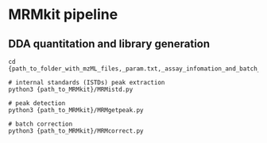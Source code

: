 # MRMkit pipeline
## DDA quantitation and library generation
```
cd {path_to_folder_with_mzML_files,_param.txt,_assay_infomation_and_batch_info}

# internal standards (ISTDs) peak extraction
python3 {path_to_MRMkit}/MRMistd.py

# peak detection
python3 {path_to_MRMkit}/MRMgetpeak.py

# batch correction
python3 {path_to_MRMkit}/MRMcorrect.py
```



